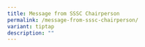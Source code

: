 ```yaml
---
title: Message from SSSC Chairperson
permalink: /message-from-sssc-chairperson/
variant: tiptap
description: ""
---
```


